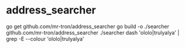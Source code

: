 # address_searcher

go get github.com/mr-tron/address_searcher
go build -o  ./searcher github.com/mr-tron/address_searcher
./searcher  dash 'ololo|trulyalya' | grep -E --colour 'ololo|trulyalya'

